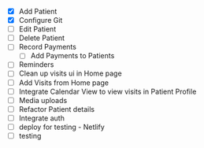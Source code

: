 - [x] Add Patient
- [x] Configure Git
- [ ] Edit Patient
- [ ] Delete Patient
- [ ] Record Payments
  - [ ] Add Payments to Patients
- [ ] Reminders
- [ ] Clean up visits ui in Home page
- [ ] Add Visits from Home page
- [ ] Integrate Calendar View to view visits in Patient Profile
- [ ] Media uploads
- [ ] Refactor Patient details
- [ ] Integrate auth
- [ ] deploy for testing - Netlify
- [ ] testing

